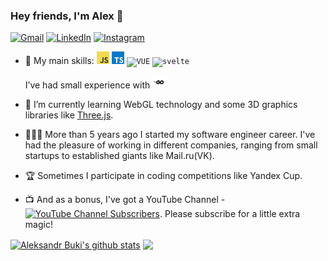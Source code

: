 ### Hey friends, I'm Alex 👋 
  [![Gmail](https://img.shields.io/badge/aleksandrbuki%40gmail.com-white?style=flat-square&logo=gmail)](mailto:aleksandrbuki@gmail.com)
  [![LinkedIn](https://img.shields.io/badge/aleksandr_buki-blue?logo=LinkedIn)](https://www.linkedin.com/in/aleksandr-buki/)
  [![Instagram](https://img.shields.io/badge/bukialex-white?style=flat-square&logo=instagram)](https://www.instagram.com/bukialex/)
- 🤖 My main skills:
  <code><img height="20" alt="javascript" src="https://raw.githubusercontent.com/github/explore/80688e429a7d4ef2fca1e82350fe8e3517d3494d/topics/javascript/javascript.png"></code>
  <code><img height="20" alt="typescript" src="https://raw.githubusercontent.com/github/explore/80688e429a7d4ef2fca1e82350fe8e3517d3494d/topics/typescript/typescript.png"></code>
  <code><img height="20" alt="VUE" src="https://avatars.githubusercontent.com/u/6128107"></code>
  <code><img height="20" alt="svelte" src="https://avatars.githubusercontent.com/u/23617963"></code>

    I’ve had small experience with <code><img height="20" alt="go" src="https://raw.githubusercontent.com/github/explore/80688e429a7d4ef2fca1e82350fe8e3517d3494d/topics/go/go.png"></code>
  
- 🌱 I’m currently learning WebGL technology and some 3D graphics libraries like [Three.js](https://threejs.org/).

- 👨🏻‍💻 More than 5 years ago I started my software engineer career. I've had the pleasure of working in different companies, ranging from small startups to established giants like Mail.ru(VK).

- 🏆 Sometimes I participate in coding competitions like Yandex Cup.
  
- 📺 And as a bonus, I've got a YouTube Channel -[![YouTube Channel Subscribers](https://img.shields.io/youtube/channel/subscribers/UCZMNhz5Rq56wIEjgkpVBpoQ)](https://www.youtube.com/@alexbuki). Please subscribe for a little extra magic!

 <a href="https://github.com/vito2005"><img align="center" src="https://github-readme-stats.vercel.app/api?username=vito2005&show_icons=true&include_all_commits=true&theme=buefy&hide_border=true&hide_rank=true" alt="Aleksandr Buki's github stats" /></a>  <a href="https://github.com/vito2005"><img align="center" src="https://github-readme-stats.vercel.app/api/top-langs/?username=vito2005&layout=compact&theme=buefy&hide_border=true" /></a> 
  



